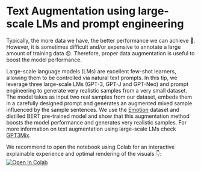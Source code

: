 # Text Augmentation using large-scale LMs and prompt engineering

Typically, the more data we have, the better performance we can achieve 🤙. However, it is sometimes difficult and/or expensive to annotate a large amount of training data 😞. Therefore, proper data augmentation is useful to boost the model performance.

Large-scale language models (LMs) are excellent few-shot learners, allowing them to be controlled via natural text prompts. In this tip, we leverage three large-scale LMs (GPT-3, GPT-J and GPT-Neo) and prompt engineering to generate very realistic samples from a very small dataset. The model takes as input two real samples from our dataset, embeds them in a carefully designed prompt and generates an augmented mixed sample influenced by the sample sentences. We use the [Emotion](https://huggingface.co/datasets/emotion) dataset and distilled BERT pre-trained model and show that this augmentation method boosts the model performance and generates very realistic samples. For more information on text augmentation using large-scale LMs check [GPT3Mix](https://arxiv.org/pdf/2104.08826.pdf).

We recommend to open the notebook using Colab for an interactive explainable experience and optimal rendering of the visuals 👇:
[![Open In Colab](https://colab.research.google.com/assets/colab-badge.svg)](https://colab.research.google.com/github/ml6team/quick-tips/blob/main/nlp/augmentation_lm/nlp_augmentation_lm.ipynb)
